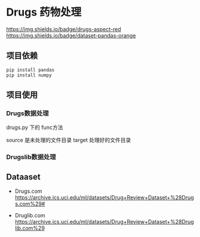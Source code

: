 # Drugs 药物处理

https://img.shields.io/badge/drugs-aspect-red https://img.shields.io/badge/dataset-pandas-orange


## 项目依赖

```shell
pip install pandas
pip install numpy
```

## 项目使用

### Drugs数据处理

drugs.py 下的 func方法

source 是未处理的文件目录
target 处理好的文件目录

### Drugslib数据处理

## Dataaset

- Drugs.com https://archive.ics.uci.edu/ml/datasets/Drug+Review+Dataset+%28Drugs.com%29#

- Druglib.com https://archive.ics.uci.edu/ml/datasets/Drug+Review+Dataset+%28Druglib.com%29